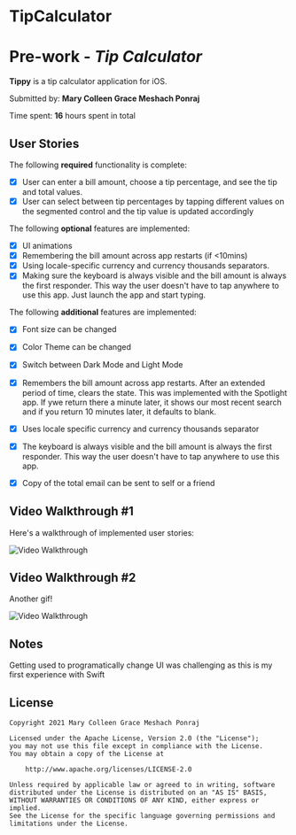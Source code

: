 
# TipCalculator
# Pre-work - *Tip Calculator*

**Tippy** is a tip calculator application for iOS.

Submitted by: **Mary Colleen Grace Meshach Ponraj**

Time spent: **16** hours spent in total

## User Stories

The following **required** functionality is complete:

* [x] User can enter a bill amount, choose a tip percentage, and see the tip and total values.
* [x] User can select between tip percentages by tapping different values on the segmented control and the tip value is updated accordingly

The following **optional** features are implemented:

* [x] UI animations
* [x] Remembering the bill amount across app restarts (if <10mins)
* [x] Using locale-specific currency and currency thousands separators.
* [x] Making sure the keyboard is always visible and the bill amount is always the first responder. This way the user doesn't have to tap anywhere to use this app. Just launch the app and start typing.

The following **additional** features are implemented:

- [x] Font size can be changed
- [x] Color Theme can be changed
- [x] Switch between Dark Mode and Light Mode
- [x] Remembers the bill amount across app restarts. After an extended period of time, clears the state. This was implemented with the Spotlight app. If ywe return there a minute later, it shows our most recent search and if you return 10 minutes later, it defaults to blank.
- [x] Uses locale specific currency and currency thousands separator
- [x] The keyboard is always visible and the bill amount is always the first responder. This way the user doesn't have to tap anywhere to use this app.
- [x] Copy of the total email can be sent to self or a friend


## Video Walkthrough #1

Here's a walkthrough of implemented user stories:

<img src='https://media.giphy.com/media/c2fo4viryKAURLAm5f/giphy.gif' title='Video Walkthrough' width='' alt='Video Walkthrough' />


## Video Walkthrough #2

Another gif!

<img src='http://g.recordit.co/W7VqksazTS.gif' title='Video Walkthrough' width='' alt='Video Walkthrough' />


## Notes

Getting used to programatically change UI was challenging as this is my first experience with Swift

## License

    Copyright 2021 Mary Colleen Grace Meshach Ponraj

    Licensed under the Apache License, Version 2.0 (the "License");
    you may not use this file except in compliance with the License.
    You may obtain a copy of the License at

        http://www.apache.org/licenses/LICENSE-2.0

    Unless required by applicable law or agreed to in writing, software
    distributed under the License is distributed on an "AS IS" BASIS,
    WITHOUT WARRANTIES OR CONDITIONS OF ANY KIND, either express or implied.
    See the License for the specific language governing permissions and
    limitations under the License.

